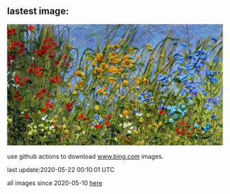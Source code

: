 ## lastest image:
![](images/JeffHanson.jpg)

use github actions to download www.bing.com images.

last update:2020-05-22 00:10:01 UTC

all images since 2020-05-10 [here](https://github.com/counter2015/bing-daily-images/tree/master/images) 
